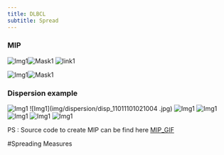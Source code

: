 ```yaml
---
title: DLBCL
subtitle: Spread
---
```

### MIP

![Img1](img/mips/img1.gif)![Mask1](img/mips/mask1.gif) ![link1](img/mips/link.gif)
 
![Img1](img/mips/img2.gif)![Mask1](img/mips/mask2.gif) 


### Dispersion example
![Img1](img/dispersion/disp_11011101021001.jpg)
![Img1](img/dispersion/disp_11011101021004 .jpg)
![Img1](img/dispersion/disp_11011101021008.jpg)
![Img1](img/dispersion/disp_11011101021009.jpg)
![Img1](img/dispersion/disp_11011101031002.jpg)
![Img1](img/dispersion/disp_11011101331004.jpg)
![Img1](img/dispersion/disp_11011103311004.jpg)



PS :  Source code to create MIP can be find here [MIP_GIF](https://github.com/paul-bd/MIP-PET)

#Spreading Measures
